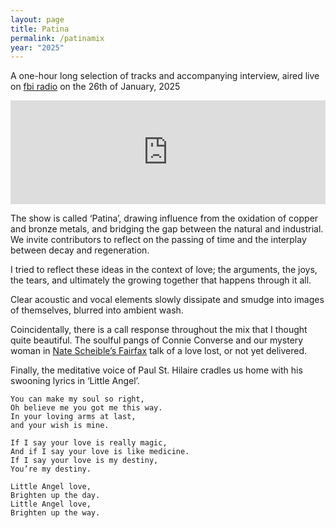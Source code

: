 ```yaml
---
layout: page
title: Patina
permalink: /patinamix
year: "2025"
---
```

<p class="callout">A one-hour long selection of tracks and accompanying interview, aired live on <a href="https://www.fbi.radio/programs/patina/episodes/patina-26th-january-2025/">fbi radio</a> on the 26th of January, 2025</p>

<iframe width="100%" height="166" scrolling="no" frameborder="no" allow="autoplay" src="https://w.soundcloud.com/player/?url=https%3A//api.soundcloud.com/tracks/2025576760&color=%23846fff&auto_play=false&hide_related=true&show_comments=false&show_user=true&show_reposts=false&show_teaser=false"></iframe>

<p class ="callout blue">The show is called ‘Patina’, drawing influence from the oxidation of copper and bronze metals, and bridging the gap between the natural and industrial. We invite contributors to reflect on the passing of time and the interplay between decay and regeneration.</p>

I tried to reflect these ideas in the context of love; the arguments, the joys, the tears, and ultimately the growing together that happens through it all. 

Clear acoustic and vocal elements slowly dissipate and smudge into images of themselves, blurred into ambient wash.

Coincidentally, there is a call response throughout the mix that I thought quite beautiful. The soulful pangs of Connie Converse and our mystery woman in [Nate Scheible’s Fairfax](https://daily.bandcamp.com/features/nate-scheible-fairfax-interview) talk of a love lost, or not yet delivered. 

Finally, the meditative voice of Paul St. Hilaire cradles us home with his swooning lyrics in ‘Little Angel’. 

	You can make my soul so right,
	Oh believe me you got me this way.
	In your loving arms at last,
	and your wish is mine. 
	
	If I say your love is really magic,
	And if I say your love is like medicine. 
	If I say your love is my destiny,
	You’re my destiny.  
	
	Little Angel love,
	Brighten up the day. 
	Little Angel love,
	Brighten up the way. 

